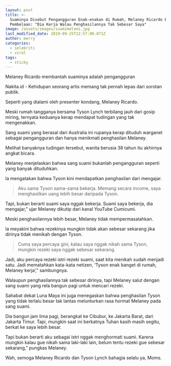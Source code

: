 ```yaml
---
layout: post
title: >-
  Suaminya Disebut Pengangguran Enak-enakan di Rumah, Melaney Ricardo Beri
  Pembelaan: "Dia Kerja Walau Penghasilannya Tak Sebesar Saya"
image: /assets/images/suamimelani.jpg
last_modified_date: 2019-09-25T12:57:00.871Z
author: merry
categories:
  - selebriti
  - viral
tags:
  - sticky
---
```

Melaney Ricardo membantah suaminya adalah pengangguran 



Nakita.id - Kehidupan seorang artis memang tak pernah lepas dari sorotan publik.



Seperti yang dialami oleh presenter kondang, Melaney Ricardo.



Meski rumah tangganya bersama Tyson Lynch terbilang jauh dari gosip miring, ternyata keduanya kerap mendapat tudingan yang tak mengenakkan.



Sang suami yang berasal dari Australia ini rupanya kerap dituduh warganet sebagai pengangguran dan hanya menikmati penghasilan Melaney.



Melihat banyaknya tudingan tersebut, wanita berusia 38 tahun itu akhirnya angkat bicara.



Melaney menjelaskan bahwa sang suami bukanlah pengangguran seperti yang banyak dituduhkan.



Ia mengatakan bahwa Tyson kini mendapatkan penghasilan dari mengajar.



>Aku sama Tyson sama-sama bekerja. Memang secara income, saya menghasilkan uang lebih besar daripada Tyson.



Tapi, bukan berarti suami saya nggak bekerja. Suami saya bekerja, dia mengajar,” ujar Melaney dikutip dari kanal YouTube Cumicumi.



Meski penghasilannya lebih besar, Melaney tidak mempermasalahkan.



Ia meyakini bahwa rezekinya mungkin tidak akan sebesar sekarang jika dirinya tidak menikah dengan Tyson.



>Cuma saya percaya gini, kalau saya nggak nikah sama Tyson, mungkin rezeki saya nggak sebesar sekarang.



Jadi, aku percaya rezeki istri rezeki suami, saat kita menikah sudah menjadi satu. Jadi mematahkan kata-kata netizen, ‘Tyson enak banget di rumah, Melaney kerja’,” sambungnya.



Walaupun penghasilannya tak sebesar dirinya, tapi Melaney salut dengan sang suami yang rela bangun pagi untuk mencari rezeki.



Sahabat dekat Luna Maya ini juga menegaskan bahwa penghasilan Tyson yang tidak terlalu besar tak lantas melunturkan rasa hormat Melaney pada sang suami.


Dia bangun jam lima pagi, berangkat ke Cibubur, ke Jakarta Barat, dari Jakarta Timur. Tapi, mungkin saat ini berkatnya Tuhan kasih masih segitu, berkat ke saya lebih besar.



Tapi bukan berarti aku sebagai istri nggak menghormati suami. Karena mungkin kalau gue nikah sama laki-laki lain, belum tentu rezeki gue sebesar sekarang,” pungkas Melaney.


Wah, semoga Melaney Ricardo dan Tyson Lynch bahagia selalu ya, Moms.
